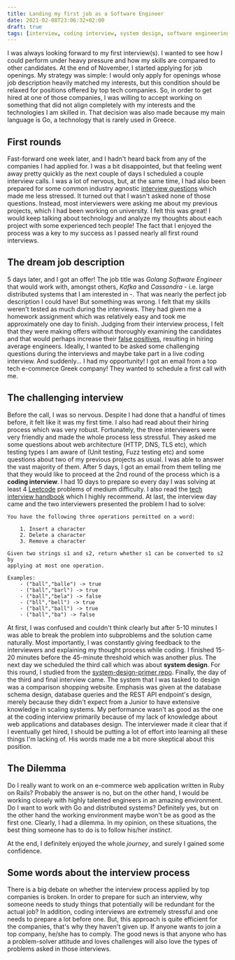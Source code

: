 ```yaml
---
title: Landing my first job as a Software Engineer
date: 2021-02-08T23:06:32+02:00
draft: true
tags: [interview, coding interview, system design, software engineering]
---
```




I was always looking forward to my first interview(s). I wanted to see how I could
perform under heavy pressure and how my skills are compared to other candidates.
At the end of November, I started applying for job openings. My strategy was 
simple: I would only apply for openings whose job description heavily
matched my interests, but this condition should be relaxed for positions offered by top tech 
companies. So, in order to get hired at one of those companies, I was willing to accept working on something that did not align completely with my interests and the technologies I am skilled in. That decision was also made because my main language is Go, a technology that is rarely used in Greece.

## __First rounds__

Fast-forward one week later, and I hadn't heard back from any of the companies I had applied for. I was a bit disappointed, but that feeling went away pretty quickly as the next couple of days I scheduled a couple interview calls. I was a lot of nervous, but, at the same time, I had also been prepared for some common industry agnostic [interview questions](https://www.indeed.com/career-advice/interviewing/top-interview-questions-and-answers) which made me less stressed. It turned out that I wasn't asked none of those questions. Instead, most interviewers were asking me about my previous projects,
which I had been working on university. I felt this was great! I would keep talking
about technology and analyze my thoughts about each project with some experienced 
tech people! The fact that I enjoyed the process was a key to my success as I 
passed nearly all first round interviews. 

## __The dream job description__ 

5 days later, and I got an offer! The job title was *Golang Software Engineer* that
would work with, amongst others, *Kafka* and *Cassandra* - i.e. large distributed systems that I am interested in -. That was nearly the perfect job description I could have! But something was wrong. I felt that my skills weren't tested 
as much during the interviews. They had given me a homework assignment which was 
relatively easy and took me approximately one day to finish. Judging from their interview process, I felt that they were making offers without thoroughly examining the candidates and that would perhaps increase their [false positives](https://en.wikipedia.org/wiki/False_positives_and_false_negatives), resulting in hiring average engineers.  Ideally, I wanted to be asked some challenging questions during the interviews and maybe take part in a live coding interview. And suddenly... I had my opportunity! I got an email from a top tech e-commerce Greek company! They wanted to schedule a first call with me.

## __The challenging interview__

Before the call, I was so nervous. Despite I had done that a handful of times before, it felt like it was my first time. I also had read about their hiring process which was very robust. Fortunately, the three interviewers were very friendly and made the whole process less stressful. They asked me some questions about web architecture (HTTP, DNS, TLS etc), which testing types I am aware of (Unit testing, Fuzz testing etc) and some questions about two of my previous projects as usual. I was able to answer the vast majority of them. After 5 days, I got an email from them telling me 
that they would like to proceed at the 2nd round of the process which is a __coding interview__. I had 10 days to prepare so every day I was solving at least 4 [Leetcode](https://leetcode.com/) problems of medium difficulty. I also read the [tech interview handbook](https://github.com/yangshun/tech-interview-handbook) which I highly recommend. At last, the interview day came and the two interviewers presented the problem I had to solve:  

    You have the following three operations permitted on a word:

        1. Insert a character 
        2. Delete a character 
        3. Remove a character 
    
    Given two strings s1 and s2, return whether s1 can be converted to s2 by
    applying at most one operation.

    Examples:
        - ("ball","balle") -> true 
        - ("ball","barl") -> true
        - ("ball","bela") -> false
        - ("bll","bell") -> true
        - ("ball","ball") -> true
        - ("ball","ba") -> false
At first, I was confused and couldn't think clearly but after 5-10 minutes I was able to break the problem into subproblems and the solution came naturally.
Most importantly, I was constantly giving feedback to the interviewers and explaining my thought process while coding. I finished 15-20 minutes before the 45-minute threshold 
which was another plus. The next day we scheduled the third call which was about
__system design__. For this round, I studied from the [system-design-primer repo](https://github.com/donnemartin/system-design-primer). Finally, the day of the third and final interview came. The system that I was tasked to design was a comparison shopping website. Emphasis was given at the database schema design, database queries and the REST API endpoint's design, merely because they didn't expect from a Junior to have extensive knowledge in scaling systems. My performance wasn't as good as the one at the coding interview primarily because of my lack of knowledge about 
web applications and databases design. The interviewer made it clear that if I eventually get hired, I should be putting a lot of effort into learning all these things I'm lacking of. His words made me a bit more skeptical about this position. 

## __The Dilemma__

Do I really want to work on an e-commerce web application written in Ruby on Rails? Probably the answer is no, but on the other hand, I would be working closely with highly talented engineers in an amazing environment. 
Do I want to work with Go and distributed systems? Definitely yes, but on the other hand the working environment maybe won't be as good as the first one.
Clearly, I had a dilemma. In my opinion, on these situations, the best thing someone has to do is to follow his/her *instinct*. 

At the end, I definitely enjoyed the whole *journey*, and surely I gained some confidence.  

## __Some words about the interview process__

There is a big debate on whether the interview process applied by top companies is broken. In order to prepare for such an interview, why someone needs to study things that potentially will be redundant for the actual job? In addition, coding interviews are extremely stressful and one needs to prepare a lot before one. 
But, this approach is quite efficient for the companies, that's why they haven't given up. If anyone wants to join a top company, he/she has to comply. The good news is that anyone who has a problem-solver attitude and loves challenges will also love the types of problems asked in those interviews. 


